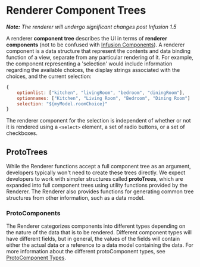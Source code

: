 # Renderer Component Trees #

_**Note:** The renderer will undergo significant changes post Infusion 1.5_

A renderer **component tree** describes the UI in terms of **renderer components** (not to be confused with [Infusion Components](to-do/Components.md)). A renderer component is a data structure that represent the contents and data binding function of a view, separate from any particular rendering of it. For example, the component representing a 'selection' would include information regarding the available choices, the display strings associated with the choices, and the current selection:

```javascript
{
    optionlist: ["kitchen", "livingRoom", "bedroom", "diningRoom"],
    optionnames: ["Kitchen", "Living Room", "Bedroom", "Dining Room"]
    selection: "${myModel.roomChoice}"
}
```

The renderer component for the selection is independent of whether or not it is rendered using a `<select>` element, a set of radio buttons, or a set of checkboxes.

## ProtoTrees ##

While the Renderer functions accept a full component tree as an argument, developers typically won't need to create these trees directly. We expect developers to work with simpler structures called **protoTrees**, which are expanded into full component trees using utility functions provided by the Renderer. The Renderer also provides functions for generating common tree structures from other information, such as a data model.

### ProtoComponents ###

The Renderer categorizes components into different types depending on the nature of the data that is to be rendered. Different component types will have different fields, but in general, the values of the fields will contain either the actual data or a reference to a data model containing the data. For more information about the different protoComponent types, see [ProtoComponent Types](ProtoComponentTypes.md).
